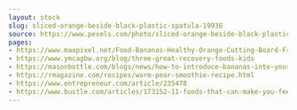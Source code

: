 ```yaml
---
layout: stock
slug: sliced-orange-beside-black-plastic-spatula-19936
source: https://www.pexels.com/photo/sliced-orange-beside-black-plastic-spatula-19936/
pages:
- https://www.maxpixel.net/Food-Bananas-Healthy-Orange-Cutting-Board-Fruits-2618666
- https://www.ymcagbw.org/blog/three-great-recovery-foods-kids
- https://masonbottle.com/blogs/news/how-to-introduce-bananas-into-your-little-ones-diet
- https://rmagazine.com/recipes/warm-pear-smoothie-recipe.html
- https://www.entrepreneur.com/article/235478
- https://www.bustle.com/articles/173152-11-foods-that-can-make-you-feel-sluggish-drain-your-energy
---
```

